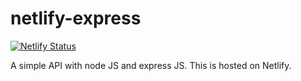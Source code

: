 # netlify-express
[![Netlify Status](https://api.netlify.com/api/v1/badges/78222a9c-0741-4639-8f80-3fb0cd7a4270/deploy-status)](https://app.netlify.com/sites/clever-swartz-d94ce5/deploys)

A simple API with node JS and express JS. This is hosted on Netlify.
